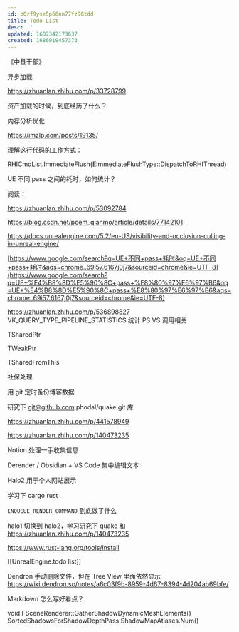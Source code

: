 ```yaml
---
id: b0rf9yse5p66nn77fz96tdd
title: Todo List
desc: ''
updated: 1687342173637
created: 1686919457373
---
```


《中县干部》

异步加载

https://zhuanlan.zhihu.com/p/33728799

资产加载的时候，到底经历了什么？

内存分析优化

https://imzlp.com/posts/19135/

理解这行代码的工作方式：

RHICmdList.ImmediateFlush(EImmediateFlushType::DispatchToRHIThread)

UE 不同 pass 之间的耗时，如何统计？

阅读：

https://zhuanlan.zhihu.com/p/53092784

https://blog.csdn.net/poem_qianmo/article/details/77142101

https://docs.unrealengine.com/5.2/en-US/visibility-and-occlusion-culling-in-unreal-engine/

[https://www.google.com/search?q=UE+不同+pass+耗时&oq=UE+不同+pass+耗时&aqs=chrome..69i57.6167j0j7&sourceid=chrome&ie=UTF-8](https://www.google.com/search?q=UE+%E4%B8%8D%E5%90%8C+pass+%E8%80%97%E6%97%B6&oq=UE+%E4%B8%8D%E5%90%8C+pass+%E8%80%97%E6%97%B6&aqs=chrome..69i57.6167j0j7&sourceid=chrome&ie=UTF-8)

https://zhuanlan.zhihu.com/p/536898827 VK_QUERY_TYPE_PIPELINE_STATISTICS 统计 PS VS 调用相关

TSharedPtr

TWeakPtr

TSharedFromThis

社保处理

用 git 定时备份博客数据

研究下 [git@github.com](mailto:git@github.com):phodal/quake.git 库

https://zhuanlan.zhihu.com/p/441578949

https://zhuanlan.zhihu.com/p/140473235

Notion 处理一手收集信息

Derender / Obsidian + VS Code 集中编辑文本

Halo2 用于个人网站展示

学习下 cargo rust

`ENQUEUE_RENDER_COMMAND` 到底做了什么

halo1 切换到 halo2，学习研究下 quake 和 https://zhuanlan.zhihu.com/p/140473235

https://www.rust-lang.org/tools/install

[[UnrealEngine.todo list]]

Dendron 手动删除文件，但在 Tree View 里面依然显示
https://wiki.dendron.so/notes/a6c03f9b-8959-4d67-8394-4d204ab69bfe/

Markdown 怎么写好看点？

void FSceneRenderer::GatherShadowDynamicMeshElements()
    SortedShadowsForShadowDepthPass.ShadowMapAtlases.Num()
